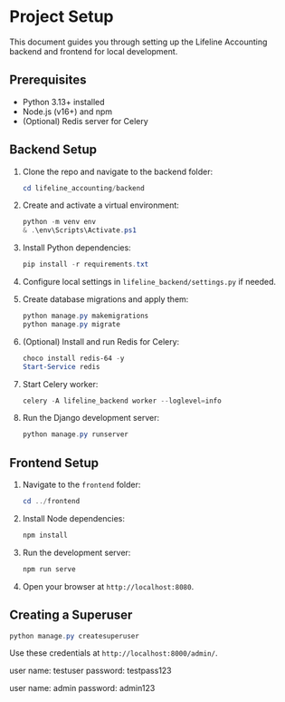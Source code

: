 # Project Setup

This document guides you through setting up the Lifeline Accounting backend and frontend for local development.

## Prerequisites
- Python 3.13+ installed
- Node.js (v16+) and npm
- (Optional) Redis server for Celery

## Backend Setup

1. Clone the repo and navigate to the backend folder:
   ```powershell
   cd lifeline_accounting/backend
   ```

2. Create and activate a virtual environment:
   ```powershell
   python -m venv env
   & .\env\Scripts\Activate.ps1
   ```

3. Install Python dependencies:
   ```powershell
   pip install -r requirements.txt
   ```

4. Configure local settings in `lifeline_backend/settings.py` if needed.

5. Create database migrations and apply them:
   ```powershell
   python manage.py makemigrations
   python manage.py migrate
   ```

6. (Optional) Install and run Redis for Celery:
   ```powershell
   choco install redis-64 -y
   Start-Service redis
   ```

7. Start Celery worker:
   ```powershell
   celery -A lifeline_backend worker --loglevel=info
   ```

8. Run the Django development server:
   ```powershell
   python manage.py runserver
   ```

## Frontend Setup

1. Navigate to the `frontend` folder:
   ```powershell
   cd ../frontend
   ```

2. Install Node dependencies:
   ```powershell
   npm install
   ```

3. Run the development server:
   ```powershell
   npm run serve
   ```

4. Open your browser at `http://localhost:8080`.  

## Creating a Superuser

```powershell
python manage.py createsuperuser
```  
Use these credentials at `http://localhost:8000/admin/`.

user name: testuser
password: testpass123

user name: admin
password: admin123
